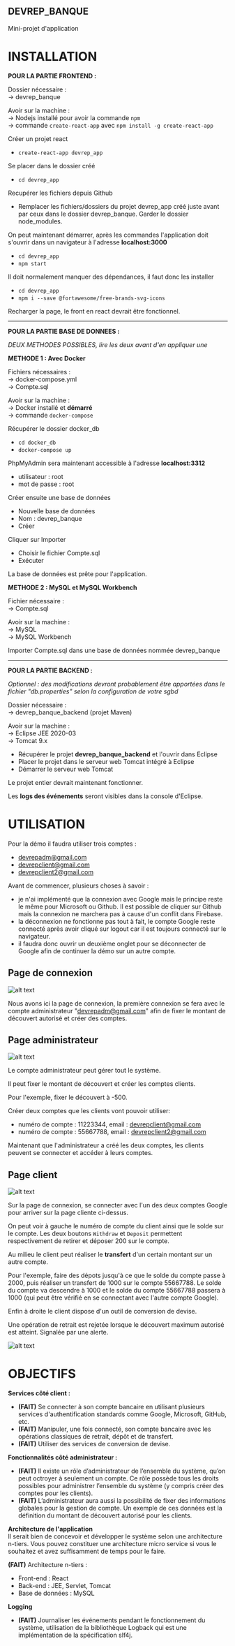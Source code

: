 ## DEVREP_BANQUE
Mini-projet d'application


# INSTALLATION

__POUR LA PARTIE FRONTEND :__

Dossier nécessaire :  
-> devrep_banque

Avoir sur la machine :  
-> Nodejs installé pour avoir la commande `npm`  
-> commande `create-react-app` avec `npm install -g create-react-app`  

Créer un projet react  
- `create-react-app devrep_app`  

Se placer dans le dossier créé  
- `cd devrep_app`

Recupérer les fichiers depuis Github  
- Remplacer les fichiers/dossiers du projet devrep_app créé juste avant par ceux dans le dossier devrep_banque. Garder le dossier node_modules. 

On peut maintenant démarrer, après les commandes l'application doit s'ouvrir dans un navigateur à l'adresse __localhost:3000__  
- `cd devrep_app`  
- `npm start`  

Il doit normalement manquer des dépendances, il faut donc les installer  
- `cd devrep_app`  
- `npm i --save @fortawesome/free-brands-svg-icons`

Recharger la page, le front en react devrait être fonctionnel. 

---

__POUR LA PARTIE BASE DE DONNEES :__

_DEUX METHODES POSSIBLES, lire les deux avant d'en appliquer une_

__METHODE 1 : Avec Docker__

Fichiers nécessaires :  
-> docker-compose.yml  
-> Compte.sql  

Avoir sur la machine :  
-> Docker installé et __démarré__  
-> commande `docker-compose`

Récupérer le dossier docker_db   
- `cd docker_db`  
- `docker-compose up` 

PhpMyAdmin sera maintenant accessible à l'adresse __localhost:3312__  
- utilisateur  : root  
- mot de passe : root  

Créer ensuite une base de données  
- Nouvelle base de données  
- Nom : devrep_banque  
- Créer  

Cliquer sur Importer  
- Choisir le fichier Compte.sql  
- Exécuter  

La base de données est prête pour l'application.  

__METHODE 2 : MySQL et MySQL Workbench__

Fichier nécessaire :  
    -> Compte.sql  

Avoir sur la machine :  
    -> MySQL  
    -> MySQL Workbench  

Importer Compte.sql dans une base de données nommée devrep_banque

---

__POUR LA PARTIE BACKEND :__  


_Optionnel : des modifications devront probablement être apportées dans le fichier "db.properties" selon la configuration de votre sgbd_  


Dossier nécessaire :  
-> devrep_banque_backend (projet Maven)  

Avoir sur la machine :  
-> Eclipse JEE 2020-03  
-> Tomcat 9.x 

- Récupérer le projet __devrep_banque_backend__ et l'ouvrir dans Eclipse
- Placer le projet dans le serveur web Tomcat intégré à Eclipse
- Démarrer le serveur web Tomcat  

Le projet entier devrait maintenant fonctionner.  

Les __logs des événements__ seront visibles dans la console d'Eclipse. 

# UTILISATION  

Pour la démo il faudra utiliser trois comptes :  
- devrepadm@gmail.com  
- devrepclient@gmail.com  
- devrepclient2@gmail.com  

Avant de commencer, plusieurs choses à savoir :  
- je n'ai implémenté que la connexion avec Google mais le principe reste le même pour Microsoft ou Github. Il est possible de cliquer sur Github mais la connexion ne marchera pas à cause d'un conflit dans Firebase.  
- la déconnexion ne fonctionne pas tout à fait, le compte Google reste connecté après avoir cliqué sur logout car il est toujours connecté sur le navigateur.  
- il faudra donc ouvrir un deuxième onglet pour se déconnecter de Google afin de continuer la démo sur un autre compte.   

## Page de connexion  

![alt text](https://github.com/itsmaxime/DEVREP_Banque/blob/main/images/connexion.png)

Nous avons ici la page de connexion, la première connexion se fera avec le compte administrateur "devrepadm@gmail.com" afin de fixer le montant de découvert autorisé et créer des comptes.  

## Page administrateur  

![alt text](https://github.com/itsmaxime/DEVREP_Banque/blob/main/images/admin.png)

Le compte administrateur peut gérer tout le système.  

Il peut fixer le montant de découvert et créer les comptes clients.  

Pour l'exemple, fixer le découvert à -500.  

Créer deux comptes que les clients vont pouvoir utiliser:
- numéro de compte : 11223344, email : devrepclient@gmail.com  
- numéro de compte : 55667788, email : devrepclient2@gmail.com  

Maintenant que l'administrateur a créé les deux comptes, les clients peuvent se connecter et accéder à leurs comptes.  

## Page client  

![alt text](https://github.com/itsmaxime/DEVREP_Banque/blob/main/images/client.png)

Sur la page de connexion, se connecter avec l'un des deux comptes Google pour arriver sur la page cliente ci-dessus.  

On peut voir à gauche le numéro de compte du client ainsi que le solde sur le compte. Les deux boutons `Withdraw`  et  `Deposit` permettent respectivement de retirer et déposer 200 sur le compte.  

Au milieu le client peut réaliser le __transfert__ d'un certain montant sur un autre compte.  

Pour l'exemple, faire des dépots jusqu'à ce que le solde du compte passe à 2000, puis réaliser un transfert de 1000 sur le compte 55667788. Le solde du compte va descendre à 1000 et le solde du compte 55667788 passera à 1000 (qui peut être vérifié en se connectant avec l'autre compte Google).  

Enfin à droite le client dispose d'un outil de conversion de devise.  

Une opération de retrait est rejetée lorsque le découvert maximum autorisé est atteint. Signalée par une alerte.

![alt text](https://github.com/itsmaxime/DEVREP_Banque/blob/main/images/decouvert.png)

# OBJECTIFS

__Services côté client :__
- __(FAIT)__ Se connecter à son compte bancaire en utilisant plusieurs services d'authentification standards comme Google, Microsoft, GitHub, etc.    
- __(FAIT)__ Manipuler, une fois connecté, son compte bancaire avec les opérations classiques de retrait, dépôt et de transfert.  
- __(FAIT)__ Utiliser des services de conversion de devise.  

__Fonctionnalités côté administrateur :__
- __(FAIT)__ Il existe un rôle d’administrateur de l’ensemble du système, qu’on peut octroyer à seulement un compte. Ce rôle possède tous les droits possibles pour administrer l’ensemble du système (y compris créer des comptes pour les clients).  
- __(FAIT)__ L’administrateur aura aussi la possibilité de fixer des informations globales pour la gestion de compte. Un exemple de ces données est la définition du montant de découvert autorisé pour les clients.  

__Architecture de l'application__  
Il serait bien de concevoir et développer le système selon une architecture n-tiers. Vous pouvez constituer une architecture micro service si vous le souhaitez et avez suffisamment de temps pour le faire.  

__(FAIT)__ Architecture n-tiers :
- Front-end : React  
- Back-end : JEE, Servlet, Tomcat  
- Base de données : MySQL  

__Logging__
- __(FAIT)__ Journaliser les événements pendant le fonctionnement du système, utilisation de la bibliothèque Logback qui est une implémentation de la spécification slf4j.

